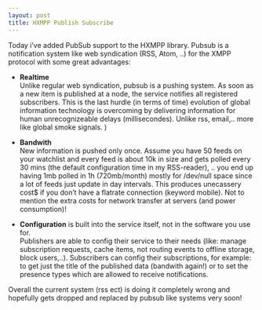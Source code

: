 ```yaml
---
layout: post
title: HXMPP Publish Subscribe
---
```

Today i’ve added PubSub support to the HXMPP library.
Pubsub is a notification system like web syndication (RSS, Atom, ..) for the XMPP protocol with some great advantages:  

* **Realtime**  
 Unlike regular web syndication, pubsub is a pushing system.
As soon as a new item is published at a node, the service notifies all registered subscribers. This is the last hurdle (in terms of time) evolution of global information technology is overcoming by delivering information for human unrecognizeable delays (millisecondes). Unlike rss, email,.. more like global smoke signals. )

* **Bandwith**  
 New information is pushed only once.
 Assume you have 50 feeds on your watchlist and every feed is about 10k in size and gets polled every 30 mins (the default configuration time in my RSS-reader), .. you end up having 1mb polled in 1h (720mb/month) mostly for /dev/null space since a lot of feeds just update in day intervals. This produces unecassery cost$ if you don’t have a flatrate connection (keyword mobile). Not to mention the extra costs for network transfer at servers (and power consumption)!

* **Configuration** is built into the service itself, not in the software you use for.  
 Publishers are able to config their service to their needs (like: manage subscription requests, cache items, not routing events to offline storage, block users,..).
 Subscribers can config their subscriptions, for example: to get just the title of the published data (bandwith again!) or to set the presence types which are allowed to receive notifications.

Overall the current system (rss ect) is doing it completely wrong and hopefully gets dropped and replaced by pubsub like systems very soon!
